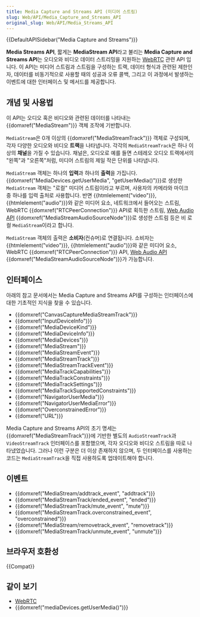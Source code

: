```yaml
---
title: Media Capture and Streams API (미디어 스트림)
slug: Web/API/Media_Capture_and_Streams_API
original_slug: Web/API/Media_Streams_API
---
```


{{DefaultAPISidebar("Media Capture and Streams")}}

**Media Streams API**, 짧게는 **MediaStream API**라고 불리는 **Media Capture and Streams API**는 오디오와 비디오 데이터 스트리밍을 지원하는 [WebRTC](/ko/docs/Web/API/WebRTC_API) 관련 API 입니다. 이 API는 미디어 스트림과 스트림을 구성하는 트랙, 데이터 형식과 관련된 제한인자, 데이터를 비동기적으로 사용할 때의 성공과 오류 콜백, 그리고 이 과정에서 발생하는 이벤트에 대한 인터페이스 및 메서드를 제공합니다.

## 개념 및 사용법

이 API는 오디오 혹은 비디오와 관련된 데이터를 나타내는 {{domxref("MediaStream")}} 객체 조작에 기반합니다.

`MediaStream`은 0개 이상의 {{domxref("MediaStreamTrack")}} 객체로 구성되며, 각자 다양한 오디오와 비디오 **트랙**을 나타냅니다. 각각의 `MediaStreamTrack`은 하나 이상의 **채널**을 가질 수 있습니다. 채널은, 오디오로 예를 들면 스테레오 오디오 트랙에서의 "왼쪽"과 "오른쪽"처럼, 미디어 스트림의 제일 작은 단위를 나타냅니다.

`MediaStream` 객체는 하나의 **입력**과 하나의 **출력**을 가집니다. {{domxref("MediaDevices.getUserMedia", "getUserMedia()")}}로 생성한 `MediaStream` 객체는 "로컬" 미디어 스트림이라고 부르며, 사용자의 카메라와 마이크 중 하나를 입력 출처로 사용합니다. 반면 {{htmlelement("video")}}, {{htmlelement("audio")}}와 같은 미디어 요소, 네트워크에서 들어오는 스트림, WebRTC {{domxref("RTCPeerConnection")}} API로 획득한 스트림, [Web Audio API](/ko/docs/Web/API/Web_Audio_API) {{domxref("MediaStreamAudioSourceNode")}}로 생성한 스트림 등은 비 로컬 `MediaStream`이라고 합니다.

`MediaStream` 객체의 출력은 **소비자**(컨슈머)로 연결됩니다. 소비자는 {{htmlelement("video")}}, {{htmlelement("audio")}}와 같은 미디어 요소, WebRTC {{domxref("RTCPeerConnection")}} API, [Web Audio API](/ko/docs/Web/API/Web_Audio_API) {{domxref("MediaStreamAudioSourceNode")}}가 가능합니다.

## 인터페이스

아래의 참고 문서에서는 Media Capture and Streams API를 구성하는 인터페이스에 대한 기초적인 지식을 찾을 수 있습니다.

- {{domxref("CanvasCaptureMediaStreamTrack")}}
- {{domxref("InputDeviceInfo")}}
- {{domxref("MediaDeviceKind")}}
- {{domxref("MediaDeviceInfo")}}
- {{domxref("MediaDevices")}}
- {{domxref("MediaStream")}}
- {{domxref("MediaStreamEvent")}}
- {{domxref("MediaStreamTrack")}}
- {{domxref("MediaStreamTrackEvent")}}
- {{domxref("MediaTrackCapabilities")}}
- {{domxref("MediaTrackConstraints")}}
- {{domxref("MediaTrackSettings")}}
- {{domxref("MediaTrackSupportedConstraints")}}
- {{domxref("NavigatorUserMedia")}}
- {{domxref("NavigatorUserMediaError")}}
- {{domxref("OverconstrainedError")}}
- {{domxref("URL")}}

Media Capture and Streams API의 초기 명세는 {{domxref("MediaStreamTrack")}}에 기반한 별도의 `AudioStreamTrack`과 `VideoStreamTrack` 인터페이스를 포함했으며, 각자 오디오와 비디오 스트림을 따로 나타냈었습니다. 그러나 이런 구분은 더 이상 존재하지 않으며, 두 인터페이스를 사용하는 코드는 `MediaStreamTrack`을 직접 사용하도록 업데이트해야 합니다.

## 이벤트

- {{domxref("MediaStream/addtrack_event", "addtrack")}}
- {{domxref("MediaStreamTrack/ended_event", "ended")}}
- {{domxref("MediaStreamTrack/mute_event", "mute")}}
- {{domxref("MediaStreamTrack.overconstrained_event", "overconstrained")}}
- {{domxref("MediaStream/removetrack_event", "removetrack")}}
- {{domxref("MediaStreamTrack/unmute_event", "unmute")}}

## 브라우저 호환성

{{Compat}}

## 같이 보기

- [WebRTC](/ko/docs/Web/API/WebRTC_API)
- {{domxref("mediaDevices.getUserMedia()")}}
